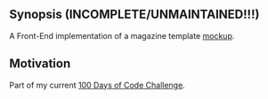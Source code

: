## Synopsis (INCOMPLETE/UNMAINTAINED!!!)

A Front-End implementation of a magazine template [mockup](https://freebiesbug.com/psd-freebies/agata-bielen-psd-template/).

## Motivation

Part of my current [100 Days of Code Challenge](https://www.100daysofcode.com/).
